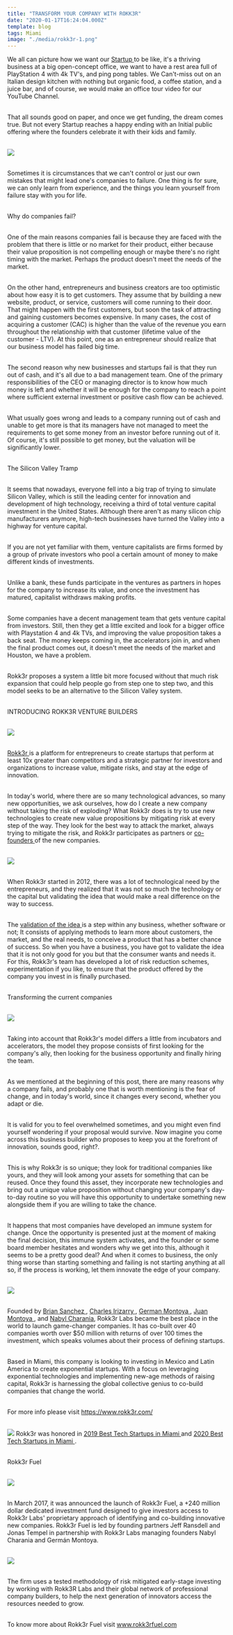 ```yaml
---
title: "TRANSFORM YOUR COMPANY WITH ROKK3R"
date: "2020-01-17T16:24:04.000Z"
template: blog
tags: Miami
image: "./media/rokk3r-1.png"
---
```


We all can picture how we want our <a target="_blank" href="https://cobuildlab.com/blog/startups-a-new-technological-business-model/"> Startup </a> to be like, it's a thriving business at a big open-concept office, we want to have a rest area full of PlayStation 4 with 4k TV's, and ping pong tables. We Can't-miss out on an Italian design kitchen with nothing but organic food, a coffee station, and a juice bar, and of course, we would make an office tour video for our YouTube Channel. <br> </br>

That all sounds good on paper, and once we get funding, the dream comes true. But not every Startup reaches a happy ending with an Initial public offering where the founders celebrate it with their kids and family. <br> </br>

<img src="./media/rokk3r-2.png"> <br> </br>

Sometimes it is circumstances that we can't control or just our own mistakes that might lead one's companies to failure. One thing is for sure, we can only learn from experience, and the things you learn yourself from failure stay with you for life. <br> </br>

<title-3 align="centered"> Why do companies fail? </title-3> <br> </br>

One of the main reasons companies fail is because they are faced with the problem that there is little or no market for their product, either because their value proposition is not compelling enough or maybe there's no right timing with the market. Perhaps the product doesn't meet the needs of the market. <br> </br>

On the other hand, entrepreneurs and business creators are too optimistic about how easy it is to get customers. They assume that by building a new website, product, or service, customers will come running to their door. That might happen with the first customers, but soon the task of attracting and gaining customers becomes expensive. In many cases, the cost of acquiring a customer (CAC) is higher than the value of the revenue you earn throughout the relationship with that customer (lifetime value of the customer - LTV). At this point, one as an entrepreneur should realize that our business model has failed big time. <br> </br>

The second reason why new businesses and startups fail is that they run out of cash, and it's all due to a bad management team. One of the primary responsibilities of the CEO or managing director is to know how much money is left and whether it will be enough for the company to reach a point where sufficient external investment or positive cash flow can be achieved. <br> </br>

What usually goes wrong and leads to a company running out of cash and unable to get more is that its managers have not managed to meet the requirements to get some money from an investor before running out of it. Of course, it's still possible to get money, but the valuation will be significantly lower. <br> </br>

<title-3 align="centered"> The Silicon Valley Tramp </title-3> <br> </br>

It seems that nowadays, everyone fell into a big trap of trying to simulate Silicon Valley, which is still the leading center for innovation and development of high technology, receiving a third of total venture capital investment in the United States. Although there aren't as many silicon chip manufacturers anymore, high-tech businesses have turned the Valley into a highway for venture capital. <br> </br> 

If you are not yet familiar with them, venture capitalists are firms formed by a group of private investors who pool a certain amount of money to make different kinds of investments. <br> </br>

 Unlike a bank, these funds participate in the ventures as partners in hopes for the company to increase its value, and once the investment has matured, capitalist withdraws making profits. <br> </br>

Some companies have a decent management team that gets venture capital from investors. Still, then they get a little excited and look for a bigger office with Playstation 4 and 4k TVs, and improving the value proposition takes a back seat. The money keeps coming in, the accelerators join in, and when the final product comes out, it doesn't meet the needs of the market and Houston, we have a problem. <br> </br>

Rokk3r proposes a system a little bit more focused without that much risk expansion that could help people go from step one to step two, and this model seeks to be an alternative to the Silicon Valley system. <br> </br>

<title-3 align="centered"> INTRODUCING ROKK3R VENTURE BUILDERS </title-3> <br> </br>

<img src="./media/rokk3r-3.png"> <br> </br>

<a target="_blank" href="https://www.rokk3r.com/venture-builders/"> Rokk3r </a> is a platform for entrepreneurs to create startups that perform at least 10x greater than competitors and a strategic partner for investors and organizations to increase value, mitigate risks, and stay at the edge of innovation. <br> </br>

In today's world, where there are so many technological advances, so many new opportunities, we ask ourselves, how do I create a new company without taking the risk of exploding? What Rokk3r does is try to use new technologies to create new value propositions by mitigating risk at every step of the way. They look for the best way to attack the market, always trying to mitigate the risk, and Rokk3r participates as partners or <a target="_blank" href="https://cobuildlab.com/blog/co-founders/"> co-founders </a> of the new companies.  <br> </br>

<img src="./media/rokk3r-4.jpg"> <br> </br>
 
When Rokk3r started in 2012, there was a lot of technological need by the entrepreneurs, and they realized that it was not so much the technology or the capital but validating the idea that would make a real difference on the way to success. <br> </br>

The <a target="_blank" href="https://cobuildlab.com/blog/practices-for-validating-your-business-idea-for-your-software/"> validation of the idea </a> is a step within any business, whether software or not; It consists of applying methods to learn more about customers, the market, and the real needs, to conceive a product that has a better chance of success. So when you have a business, you have got to validate the idea that it is not only good for you but that the consumer wants and needs it. For this, Rokk3r's team has developed a lot of risk reduction schemes, experimentation if you like, to ensure that the product offered by the company you invest in is finally purchased. <br> </br>

<title-3 align="centered"> Transforming the current companies </title-3> <br> </br>

<img src="./media/rokk3r-5.jpg"> <br> </br>

Taking into account that Rokk3r's model differs a little from incubators and accelerators, the model they propose consists of first looking for the company's ally, then looking for the business opportunity and finally hiring the team. <br> </br>

As we mentioned at the beginning of this post, there are many reasons why a company fails, and probably one that is worth mentioning is the fear of change, and in today's world, since it changes every second, whether you adapt or die.  <br> </br>

It is valid for you to feel overwhelmed sometimes, and you might even find yourself wondering if your proposal would survive. Now imagine you come across this business builder who proposes to keep you at the forefront of innovation, sounds good, right?. <br> </br>

This is why Rokk3r is so unique; they look for traditional companies like yours,  and they will look among your assets for something that can be reused.  Once they found this asset, they incorporate new technologies and bring out a unique value proposition without changing your company's day-to-day routine so you will have this opportunity to undertake something new alongside them if you are willing to take the chance. <br> </br>

It happens that most companies have developed an immune system for change. Once the opportunity is presented just at the moment of making the final decision, this immune system activates, and the founder or some board member hesitates and wonders why we get into this, although it seems to be a pretty good deal? And when it comes to business, the only thing worse than starting something and failing is not starting anything at all so, if the process is working, let them innovate the edge of your company. <br> </br>

<img src="./media/okk3r-6.png"> <br> </br>

Founded by <a target="_blank" href="https://www.crunchbase.com/person/brian-sanchez"> Brian Sanchez </a>, <a target="_blank" href="https://www.crunchbase.com/person/charles-irizarry"> Charles Irizarry </a>, <a target="_blank" href="https://www.linkedin.com/in/germanmontoya/"> German Montoya </a>, <a target="_blank" href="https://www.crunchbase.com/person/juan-montoya"> Juan Montoya </a>, and <a target="_blank" href="https://www.linkedin.com/in/nabylcharania/"> Nabyl Charania</a>, Rokk3r Labs became the best place in the world to launch game-changer companies. It has co-built over 40 companies worth over $50 million with returns of over 100 times the investment, which speaks volumes about their process of defining startups. <br> </br>

Based in Miami, this company is looking to investing in Mexico and Latin America to create exponential startups. With a focus on leveraging exponential technologies and implementing new-age methods of raising capital, Rokk3r is harnessing the global collective genius to co-build companies that change the world. <br> </br>

For more info please visit <a target="_blank" href="https://www.rokk3r.com/"> https://www.rokk3r.com/ </a> <br> </br>

<img src="./media/rokk3r-7.jpg">
Rokk3r was honored in <a target="_blank" href="http://thetechtribune.com/2019-best-tech-startups-in-miami/"> 2019 Best Tech Startups in Miami </a> and <a target="_blank" href="http://thetechtribune.com/10-best-tech-startups-in-miami/"> 2020 Best Tech Startups in Miami </a>. <br> </br>

<title-3 align="centered"> Rokk3r Fuel </title-3> <br> </br>

<img src="./media/rokk3r-8.png"> <br> </br>

In March 2017, it was announced the launch of Rokk3r Fuel, a +240 million dollar dedicated investment fund designed to give investors access to Rokk3r Labs' proprietary approach of identifying and co-building innovative new companies. Rokk3r Fuel is led by founding partners Jeff Ransdell and Jonas Tempel in partnership with Rokk3r Labs managing founders Nabyl Charania and Germán Montoya. <br> </br>

<img src="./media/rokk3r-9.png"> <br> </br>

The firm uses a tested methodology of risk mitigated early-stage investing by working with Rokk3R Labs and their global network of professional company builders, to help the next generation of innovators access the resources needed to grow. <br> </br>


To know more about Rokk3r Fuel visit  <a target="_blank" href="https://www.rokk3rfuel.com/"> www.rokk3rfuel.com </a> <br> </br>


